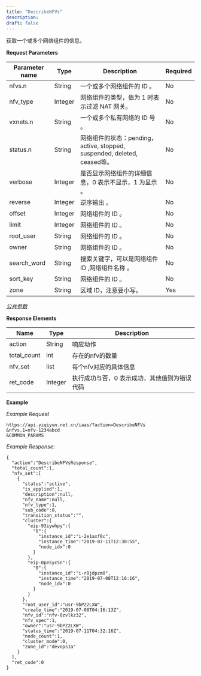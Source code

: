 ```yaml
---
title: "DescribeNFVs"
description: 
draft: false
---
```




获取一个或多个网络组件的信息。

**Request Parameters**

| Parameter name | Type | Description | Required |
| --- | --- | --- | --- |
| nfvs.n | String | 一个或多个网络组件的 ID 。 | No |
| nfv_type | Integer | 网络组件的类型，值为 1 时表示过滤 NAT 网关。 | No |
| vxnets.n | String | 一个或多个私有网络的 ID 号 。 | No |
| status.n | String | 网络组件的状态：pending，active, stopped, suspended, deleted, ceased等。 | No |
| verbose | Integer | 是否显示网络组件的详细信息，0 表示不显示，1 为显示 。 | No |
| reverse | Integer | 逆序输出 。 | No |
| offset | Integer | 网络组件的 ID 。 | No |
| limit | Integer | 网络组件的 ID 。 | No |
| root_user | String | 网络组件的 ID 。 | No |
| owner | String | 网络组件的 ID 。 | No |
| search_word | String |  搜索关键字，可以是网络组件 ID ,网络组件名称 。 | No |
| sort_key | String | 网络组件的 ID 。 | No |
| zone | String | 区域 ID，注意要小写。 | Yes |

[_公共参数_](../../../parameters/)

**Response Elements**

| Name | Type | Description |
| --- | --- | --- |
| action | String | 响应动作 |
| total_count | int | 存在的nfv的数量 |
| nfv_set | list | 每个nfv对应的具体信息 |
| ret_code | Integer | 执行成功与否，0 表示成功，其他值则为错误代码 |

**Example**

_Example Request_

```
https://api.yiqiyun.net.cn/iaas/?action=DescribeNFVs
&nfvs.1=nfv-1234abcd
&COMMON_PARAMS
```

_Example Response_:

```
{
  "action":"DescribeNFVsResponse",
  "total_count":1,
  "nfv_set":[
    {
      "status":"active",
      "is_applied":1,
      "description":null,
      "nfv_name":null,
      "nfv_type":1,
      "sub_code":0,
      "transition_status":"",
      "cluster":{
        "eip-93iywhpy":{
          "0":{
            "instance_id":"i-2e1axf0c",
            "instance_time":"2019-07-11T12:30:55",
            "node_idx":0
          }
        },
        "eip-0pe5yc5n":{
          "0":{
            "instance_id":"i-r8jdpzm0",
            "instance_time":"2019-07-08T12:16:16",
            "node_idx":0
          }
        }
      },
      "root_user_id":"usr-9bPZ2LXW",
      "create_time":"2019-07-08T04:16:13Z",
      "nfv_id":"nfv-0zvlkz32",
      "nfv_spec":1,
      "owner":"usr-9bPZ2LXW",
      "status_time":"2019-07-11T04:32:16Z",
      "node_count":1,
      "cluster_mode":0,
      "zone_id":"devops1a"
    }
  ],
  "ret_code":0
}
```
